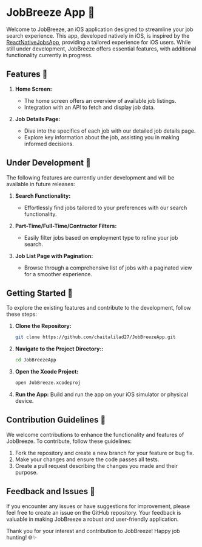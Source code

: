 # JobBreeze App 🌟

Welcome to JobBreeze, an iOS application designed to streamline your job search experience. This app, developed natively in iOS, is inspired by the [ReactNativeJobsApp](https://github.com/chaitalilad27/ReactNativeJobsApp), providing a tailored experience for iOS users. While still under development, JobBreeze offers essential features, with additional functionality currently in progress.

## Features 🚀

1. **Home Screen:**
   - The home screen offers an overview of available job listings.
   - Integration with an API to fetch and display job data.

2. **Job Details Page:**
   - Dive into the specifics of each job with our detailed job details page.
   - Explore key information about the job, assisting you in making informed decisions.

## Under Development 🌱

The following features are currently under development and will be available in future releases:

1. **Search Functionality:**
   - Effortlessly find jobs tailored to your preferences with our search functionality.

2. **Part-Time/Full-Time/Contractor Filters:**
   - Easily filter jobs based on employment type to refine your job search.

3. **Job List Page with Pagination:**
   - Browse through a comprehensive list of jobs with a paginated view for a smoother experience.

## Getting Started 🚀

To explore the existing features and contribute to the development, follow these steps:

1. **Clone the Repository:**
   ```bash
   git clone https://github.com/chaitalilad27/JobBreezeApp.git
2. **Navigate to the Project Directory::**
    ```bash
    cd JobBreezeApp
3. **Open the Xcode Project:**
    ```bash
    open JobBreeze.xcodeproj
4. **Run the App:**
Build and run the app on your iOS simulator or physical device.

## Contribution Guidelines 🤝
We welcome contributions to enhance the functionality and features of JobBreeze. To contribute, follow these guidelines:

1. Fork the repository and create a new branch for your feature or bug fix.
2. Make your changes and ensure the code passes all tests.
3. Create a pull request describing the changes you made and their purpose.

## Feedback and Issues 🚨
If you encounter any issues or have suggestions for improvement, please feel free to create an issue on the GitHub repository. Your feedback is valuable in making JobBreeze a robust and user-friendly application.

Thank you for your interest and contribution to JobBreeze! Happy job hunting! 🌐✨
